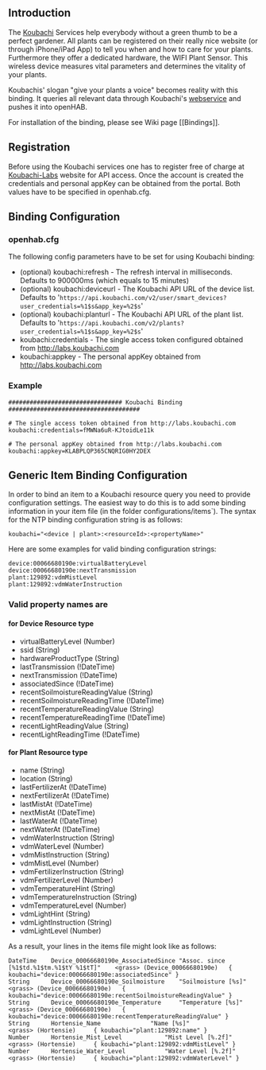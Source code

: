 ## Introduction

The [Koubachi](http://www.koubachi.com) Services help everybody without a green thumb to be a perfect gardener. All plants can be registered on their really nice website (or through iPhone/iPad App) to tell you when and how to care for your plants. Furthermore they offer a dedicated hardware, the WIFI Plant Sensor. This wireless device measures vital parameters and determines the vitality of your plants.

Koubachis' slogan "give your plants a voice" becomes reality with this binding. It queries all relevant data through Koubachi's [webservice](http://labs.koubachi.com) and pushes it into openHAB.

For installation of the binding, please see Wiki page [[Bindings]].

## Registration

Before using the Koubachi services one has to register free of charge at [Koubachi-Labs](http://labs.koubachi.com) website for API access. Once the account is created the credentials and personal appKey can be obtained from the portal. Both values have to be specified in openhab.cfg.

## Binding Configuration

### openhab.cfg

The following config parameters have to be set for using Koubachi binding:

- (optional) koubachi:refresh - The refresh interval in milliseconds. Defaults to 900000ms (which equals to 15 minutes)
- (optional) koubachi:deviceurl - The Koubachi API URL of the device list. Defaults to  '`https://api.koubachi.com/v2/user/smart_devices?user_credentials=%1$s&app_key=%2$s`'
- (optional) koubachi:planturl - The Koubachi API URL of the plant list. Defaults to  '`https://api.koubachi.com/v2/plants?user_credentials=%1$s&app_key=%2$s`'
- koubachi:credentials - The single access token configured obtained from http://labs.koubachi.com
- koubachi:appkey - The personal appKey obtained from http://labs.koubachi.com

### Example

    ################################ Koubachi Binding #####################################
    
    # The single access token obtained from http://labs.koubachi.com
    koubachi:credentials=fMWNa6uR-KJtoidLe11k
    
    # The personal appKey obtained from http://labs.koubachi.com
    koubachi:appkey=KLABPLQP365CNQRIG0HY2DEX

## Generic Item Binding Configuration

In order to bind an item to a Koubachi resource query you need to provide configuration settings. The easiest way to do this is to add some binding information in your item file (in the folder configurations/items`). The syntax for the NTP binding configuration string is as follows:

    koubachi="<device | plant>:<resourceId>:<propertyName>"

Here are some examples for valid binding configuration strings:

    device:00066680190e:virtualBatteryLevel
    device:00066680190e:nextTransmission
    plant:129892:vdmMistLevel
    plant:129892:vdmWaterInstruction

### Valid property names are

#### for Device Resource type

- virtualBatteryLevel (Number)
- ssid (String)
- hardwareProductType (String)
- lastTransmission (!DateTime)
- nextTransmission (!DateTime)
- associatedSince (!DateTime)
- recentSoilmoistureReadingValue (String)
- recentSoilmoistureReadingTime (!DateTime)
- recentTemperatureReadingValue (String)
- recentTemperatureReadingTime (!DateTime)
- recentLightReadingValue (String)
- recentLightReadingTime (!DateTime)

#### for Plant Resource type

- name (String)
- location (String)
- lastFertilizerAt (!DateTime)
- nextFertilizerAt (!DateTime)
- lastMistAt (!DateTime)
- nextMistAt (!DateTime)
- lastWaterAt (!DateTime)
- nextWaterAt (!DateTime)
- vdmWaterInstruction (String)
- vdmWaterLevel (Number)
- vdmMistInstruction (String)
- vdmMistLevel (Number)
- vdmFertilizerInstruction (String)
- vdmFertilizerLevel (Number)
- vdmTemperatureHint (String)
- vdmTemperatureInstruction (String)
- vdmTemperatureLevel (Number)
- vdmLightHint (String)
- vdmLightInstruction (String)
- vdmLightLevel (Number)

As a result, your lines in the items file might look like as follows:

    DateTime	Device_00066680190e_AssociatedSince	"Assoc. since [%1$td.%1$tm.%1$tY %1$tT]"	<grass>	(Device_00066680190e)	{ koubachi="device:00066680190e:associatedSince" }
    String		Device_00066680190e_Soilmoisture	"Soilmoisture [%s]"				<grass>	(Device_00066680190e)	{ koubachi="device:00066680190e:recentSoilmoistureReadingValue" }
    String		Device_00066680190e_Temperature		"Temperature [%s]"				<grass>	(Device_00066680190e)	{ koubachi="device:00066680190e:recentTemperatureReadingValue" }
    String		Hortensie_Name				"Name [%s]"					<grass>	(Hortensie)		{ koubachi="plant:129892:name" }	
    Number		Hortensie_Mist_Level			"Mist Level [%.2f]"				<grass>	(Hortensie)		{ koubachi="plant:129892:vdmMistLevel" }	
    Number		Hortensie_Water_Level			"Water Level [%.2f]"				<grass>	(Hortensie)		{ koubachi="plant:129892:vdmWaterLevel" }	